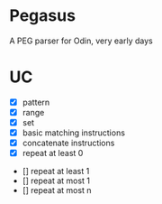 # Pegasus

A PEG parser for Odin, very early days

# UC
- [x] pattern
- [x] range
- [x] set
- [x] basic matching instructions
- [x] concatenate instructions
- [x] repeat at least 0
- [] repeat at least 1
- [] repeat at most 1
- [] repeat at most n
